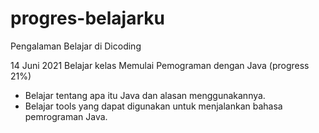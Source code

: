 # progres-belajarku
Pengalaman Belajar di Dicoding

14 Juni 2021
Belajar kelas Memulai Pemograman dengan Java (progress 21%) 
* Belajar tentang apa itu Java dan alasan menggunakannya.
* Belajar tools yang dapat digunakan untuk menjalankan bahasa pemrograman Java.
